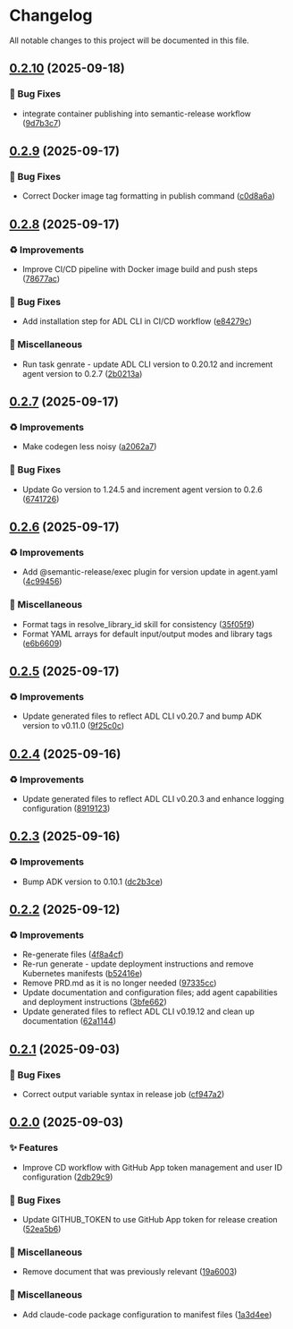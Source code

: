 # Changelog

All notable changes to this project will be documented in this file.

## [0.2.10](https://github.com/inference-gateway/documentation-agent/compare/v0.2.9...v0.2.10) (2025-09-18)

### 🐛 Bug Fixes

* integrate container publishing into semantic-release workflow ([9d7b3c7](https://github.com/inference-gateway/documentation-agent/commit/9d7b3c71fd48c0580aadc28ff40def1a269ae493))

## [0.2.9](https://github.com/inference-gateway/documentation-agent/compare/v0.2.8...v0.2.9) (2025-09-17)

### 🐛 Bug Fixes

* Correct Docker image tag formatting in publish command ([c0d8a6a](https://github.com/inference-gateway/documentation-agent/commit/c0d8a6ad1b3847defb1e66e155819dd4e678b510))

## [0.2.8](https://github.com/inference-gateway/documentation-agent/compare/v0.2.7...v0.2.8) (2025-09-17)

### ♻️ Improvements

* Improve CI/CD pipeline with Docker image build and push steps ([78677ac](https://github.com/inference-gateway/documentation-agent/commit/78677ac5f808307b877de580592ea073eb44b7e6))

### 🐛 Bug Fixes

* Add installation step for ADL CLI in CI/CD workflow ([e84279c](https://github.com/inference-gateway/documentation-agent/commit/e84279cf34804a994a9875e7d6bbf8a129682090))

### 🔧 Miscellaneous

* Run task genrate - update ADL CLI version to 0.20.12 and increment agent version to 0.2.7 ([2b0213a](https://github.com/inference-gateway/documentation-agent/commit/2b0213a915042b904704f37bfd265eb94c786419))

## [0.2.7](https://github.com/inference-gateway/documentation-agent/compare/v0.2.6...v0.2.7) (2025-09-17)

### ♻️ Improvements

* Make codegen less noisy ([a2062a7](https://github.com/inference-gateway/documentation-agent/commit/a2062a737b1a1979dd7f0c1bc823b0ab3fb1af68))

### 🐛 Bug Fixes

* Update Go version to 1.24.5 and increment agent version to 0.2.6 ([6741726](https://github.com/inference-gateway/documentation-agent/commit/674172668e2fd5e4a3b8f8a32e4c3db54ccc85de))

## [0.2.6](https://github.com/inference-gateway/documentation-agent/compare/v0.2.5...v0.2.6) (2025-09-17)

### ♻️ Improvements

* Add @semantic-release/exec plugin for version update in agent.yaml ([4c99456](https://github.com/inference-gateway/documentation-agent/commit/4c99456e937c13b2c2bc518f4d8d8c2c98997994))

### 🎨 Miscellaneous

* Format tags in resolve_library_id skill for consistency ([35f05f9](https://github.com/inference-gateway/documentation-agent/commit/35f05f917361a37d3367c7ba91ddbbc295ddbcbf))
* Format YAML arrays for default input/output modes and library tags ([e6b6609](https://github.com/inference-gateway/documentation-agent/commit/e6b6609bc462666ae0d673e1f8029ff44f262822))

## [0.2.5](https://github.com/inference-gateway/documentation-agent/compare/v0.2.4...v0.2.5) (2025-09-17)

### ♻️ Improvements

* Update generated files to reflect ADL CLI v0.20.7 and bump ADK version to v0.11.0 ([9f25c0c](https://github.com/inference-gateway/documentation-agent/commit/9f25c0ccb8cc125adee61f574070845b7bf97170))

## [0.2.4](https://github.com/inference-gateway/documentation-agent/compare/v0.2.3...v0.2.4) (2025-09-16)

### ♻️ Improvements

* Update generated files to reflect ADL CLI v0.20.3 and enhance logging configuration ([8919123](https://github.com/inference-gateway/documentation-agent/commit/891912331441051f80996d86153740ff97b06cd6))

## [0.2.3](https://github.com/inference-gateway/documentation-agent/compare/v0.2.2...v0.2.3) (2025-09-16)

### ♻️ Improvements

* Bump ADK version to 0.10.1 ([dc2b3ce](https://github.com/inference-gateway/documentation-agent/commit/dc2b3cee736a65dc2b59dc3c14e9410119b54cf1))

## [0.2.2](https://github.com/inference-gateway/documentation-agent/compare/v0.2.1...v0.2.2) (2025-09-12)

### ♻️ Improvements

* Re-generate files ([4f8a4cf](https://github.com/inference-gateway/documentation-agent/commit/4f8a4cf69dbe67039271a65138cab71d82ff8be8))
* Re-run generate - update deployment instructions and remove Kubernetes manifests ([b52416e](https://github.com/inference-gateway/documentation-agent/commit/b52416e5c46f2bc52afb6e32973e630daf84bf75))
* Remove PRD.md as it is no longer needed ([97335cc](https://github.com/inference-gateway/documentation-agent/commit/97335cca887c86efcc15fd4cd5d9587e555162d1))
* Update documentation and configuration files; add agent capabilities and deployment instructions ([3bfe662](https://github.com/inference-gateway/documentation-agent/commit/3bfe6622f8085c86d8bf4a59b6500412278c2b54))
* Update generated files to reflect ADL CLI v0.19.12 and clean up documentation ([62a1144](https://github.com/inference-gateway/documentation-agent/commit/62a1144f6629e1747e365b7b8f814fc0a9e8b1af))

## [0.2.1](https://github.com/inference-gateway/documentation-agent/compare/v0.2.0...v0.2.1) (2025-09-03)

### 🐛 Bug Fixes

* Correct output variable syntax in release job ([cf947a2](https://github.com/inference-gateway/documentation-agent/commit/cf947a2ba42a6d6a2d13ba34b5c3a461abbf5449))

## [0.2.0](https://github.com/inference-gateway/documentation-agent/compare/v0.1.0...v0.2.0) (2025-09-03)

### ✨ Features

* Improve CD workflow with GitHub App token management and user ID configuration ([2db29c9](https://github.com/inference-gateway/documentation-agent/commit/2db29c9672e35501b37f028b3da2ec6ce90db4ac))

### 🐛 Bug Fixes

* Update GITHUB_TOKEN to use GitHub App token for release creation ([52ea5b6](https://github.com/inference-gateway/documentation-agent/commit/52ea5b6af7152ce9128132a10975de78c8ccdd9a))

### 🔧 Miscellaneous

* Remove document that was previously relevant ([19a6003](https://github.com/inference-gateway/documentation-agent/commit/19a60038c9ee44237b50cb32d581b2c8d657e410))

### 🔨 Miscellaneous

* Add claude-code package configuration to manifest files ([1a3d4ee](https://github.com/inference-gateway/documentation-agent/commit/1a3d4eea5b6b7aff9a4ca1f7fa1a29b5fc76c11b))
